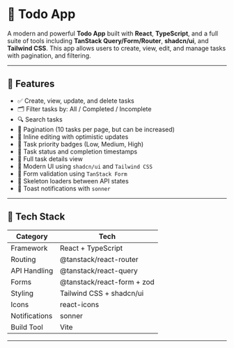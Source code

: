 # 📝 Todo App

A modern and powerful **Todo App** built with **React**, **TypeScript**, and a full suite of tools including **TanStack Query/Form/Router**, **shadcn/ui**, and **Tailwind CSS**. This app allows users to create, view, edit, and manage tasks with pagination, and filtering.

---

## 📌 Features

- ✅ Create, view, update, and delete tasks
- 🗂️ Filter tasks by: All / Completed / Incomplete
- 🔍 Search tasks
- 🔁 Pagination (10 tasks per page, but can be increased)
- 🔧 Inline editing with optimistic updates
- 🎯 Task priority badges (Low, Medium, High)
- 📅 Task status and completion timestamps
- 📄 Full task details view
- 💅 Modern UI using `shadcn/ui` and `Tailwind CSS`
- 🧪 Form validation using `TanStack Form`
- 🧼 Skeleton loaders between API states
- 🔔 Toast notifications with `sonner`

---

## 🚀 Tech Stack

| Category      | Tech                       |
| ------------- | -------------------------- |
| Framework     | React + TypeScript         |
| Routing       | @tanstack/react-router     |
| API Handling  | @tanstack/react-query      |
| Forms         | @tanstack/react-form + zod |
| Styling       | Tailwind CSS + shadcn/ui   |
| Icons         | react-icons                |
| Notifications | sonner                     |
| Build Tool    | Vite                       |

---
